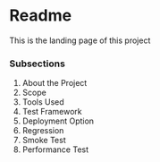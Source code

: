 <html><h1>Readme</h1></html>
<p>This is the landing page of this project</p>

<h3>Subsections</h3>
<ol>
<li>About the Project</li>
<li>Scope</li>
<li>Tools Used</li>
<li>Test Framework</li>
<li>Deployment Option</li>
<li>Regression</li>
<li>Smoke Test</li>
<li>Performance Test</li>
</ol>